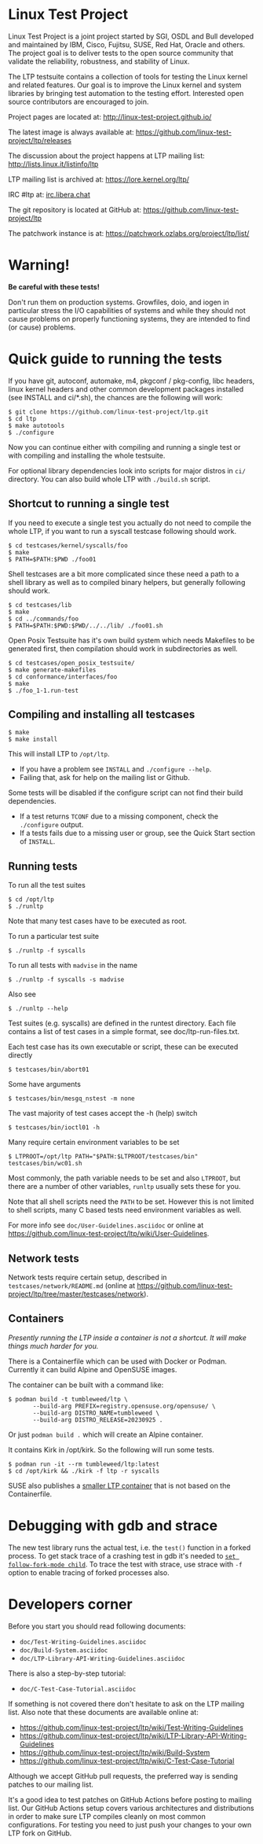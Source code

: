 Linux Test Project
==================

Linux Test Project is a joint project started by SGI, OSDL and Bull developed
and maintained by IBM, Cisco, Fujitsu, SUSE, Red Hat, Oracle and others. The
project goal is to deliver tests to the open source community that validate the
reliability, robustness, and stability of Linux.

The LTP testsuite contains a collection of tools for testing the Linux kernel
and related features. Our goal is to improve the Linux kernel and system
libraries by bringing test automation to the testing effort. Interested open
source contributors are encouraged to join.

Project pages are located at: http://linux-test-project.github.io/

The latest image is always available at:
https://github.com/linux-test-project/ltp/releases

The discussion about the project happens at LTP mailing list:
http://lists.linux.it/listinfo/ltp

LTP mailing list is archived at:
https://lore.kernel.org/ltp/

IRC #ltp at: [irc.libera.chat](https://libera.chat/)

The git repository is located at GitHub at:
https://github.com/linux-test-project/ltp

The patchwork instance is at:
https://patchwork.ozlabs.org/project/ltp/list/

Warning!
========

**Be careful with these tests!**

Don't run them on production systems. Growfiles, doio, and iogen in particular
stress the I/O capabilities of systems and while they should not cause problems
on properly functioning systems, they are intended to find (or cause) problems.

Quick guide to running the tests
================================

If you have git, autoconf, automake, m4, pkgconf / pkg-config, libc headers,
linux kernel headers and other common development packages installed (see
INSTALL and ci/*.sh), the chances are the following will work:

```
$ git clone https://github.com/linux-test-project/ltp.git
$ cd ltp
$ make autotools
$ ./configure
```

Now you can continue either with compiling and running a single test or with
compiling and installing the whole testsuite.

For optional library dependencies look into scripts for major distros in
`ci/` directory. You can also build whole LTP with `./build.sh` script.

Shortcut to running a single test
---------------------------------
If you need to execute a single test you actually do not need to compile
the whole LTP, if you want to run a syscall testcase following should work.

```
$ cd testcases/kernel/syscalls/foo
$ make
$ PATH=$PATH:$PWD ./foo01
```

Shell testcases are a bit more complicated since these need a path to a shell
library as well as to compiled binary helpers, but generally following should
work.

```
$ cd testcases/lib
$ make
$ cd ../commands/foo
$ PATH=$PATH:$PWD:$PWD/../../lib/ ./foo01.sh
```

Open Posix Testsuite has it's own build system which needs Makefiles to be
generated first, then compilation should work in subdirectories as well.

```
$ cd testcases/open_posix_testsuite/
$ make generate-makefiles
$ cd conformance/interfaces/foo
$ make
$ ./foo_1-1.run-test
```

Compiling and installing all testcases
--------------------------------------

```
$ make
$ make install
```

This will install LTP to `/opt/ltp`.
* If you have a problem see `INSTALL` and `./configure --help`.
* Failing that, ask for help on the mailing list or Github.

Some tests will be disabled if the configure script can not find their build
dependencies.

* If a test returns `TCONF` due to a missing component, check the `./configure`
  output.
* If a tests fails due to a missing user or group, see the Quick Start section
  of `INSTALL`.

Running tests
-------------

To run all the test suites

```
$ cd /opt/ltp
$ ./runltp
```

Note that many test cases have to be executed as root.

To run a particular test suite

```
$ ./runltp -f syscalls
```

To run all tests with `madvise` in the name

```
$ ./runltp -f syscalls -s madvise
```
Also see

```
$ ./runltp --help
```

Test suites (e.g. syscalls) are defined in the runtest directory. Each file
contains a list of test cases in a simple format, see doc/ltp-run-files.txt.

Each test case has its own executable or script, these can be executed
directly

```
$ testcases/bin/abort01
```

Some have arguments

```
$ testcases/bin/mesgq_nstest -m none
```

The vast majority of test cases accept the -h (help) switch

```
$ testcases/bin/ioctl01 -h
```

Many require certain environment variables to be set

```
$ LTPROOT=/opt/ltp PATH="$PATH:$LTPROOT/testcases/bin" testcases/bin/wc01.sh
```

Most commonly, the path variable needs to be set and also `LTPROOT`, but there
are a number of other variables, `runltp` usually sets these for you.

Note that all shell scripts need the `PATH` to be set. However this is not
limited to shell scripts, many C based tests need environment variables as
well.

For more info see `doc/User-Guidelines.asciidoc` or online at
https://github.com/linux-test-project/ltp/wiki/User-Guidelines.

Network tests
-------------
Network tests require certain setup, described in `testcases/network/README.md`
(online at https://github.com/linux-test-project/ltp/tree/master/testcases/network).

Containers
----------

*Presently running the LTP inside a container is not a shortcut. It
will make things much harder for you.*

There is a Containerfile which can be used with Docker or
Podman. Currently it can build Alpine and OpenSUSE images.

The container can be built with a command like:

```
$ podman build -t tumbleweed/ltp \
       --build-arg PREFIX=registry.opensuse.org/opensuse/ \
       --build-arg DISTRO_NAME=tumbleweed \
       --build-arg DISTRO_RELEASE=20230925 .
```

Or just `podman build .` which will create an Alpine container.

It contains Kirk in /opt/kirk. So the following will run some tests.

```
$ podman run -it --rm tumbleweed/ltp:latest
$ cd /opt/kirk && ./kirk -f ltp -r syscalls
```

SUSE also publishes a
[smaller LTP container](https://registry.opensuse.org/cgi-bin/cooverview?srch_term=project%3D%5Ebenchmark+container%3D.*)
that is not based on the Containerfile.

Debugging with gdb and strace
=============================

The new test library runs the actual test, i.e. the `test()` function in a
forked process. To get stack trace of a crashing test in gdb it's needed to
[`set follow-fork-mode child`](https://ftp.gnu.org/old-gnu/Manuals/gdb/html_node/gdb_25.html).
To trace the test with strace, use strace with `-f` option to enable tracing  of forked processes also.

Developers corner
=================

Before you start you should read following documents:

* `doc/Test-Writing-Guidelines.asciidoc`
* `doc/Build-System.asciidoc`
* `doc/LTP-Library-API-Writing-Guidelines.asciidoc`

There is also a step-by-step tutorial:

* `doc/C-Test-Case-Tutorial.asciidoc`

If something is not covered there don't hesitate to ask on the LTP mailing
list. Also note that these documents are available online at:

* https://github.com/linux-test-project/ltp/wiki/Test-Writing-Guidelines
* https://github.com/linux-test-project/ltp/wiki/LTP-Library-API-Writing-Guidelines
* https://github.com/linux-test-project/ltp/wiki/Build-System
* https://github.com/linux-test-project/ltp/wiki/C-Test-Case-Tutorial

Although we accept GitHub pull requests, the preferred way is sending patches to our mailing list.

It's a good idea to test patches on GitHub Actions before posting to mailing
list. Our GitHub Actions setup covers various architectures and distributions in
order to make sure LTP compiles cleanly on most common configurations.
For testing you need to just push your changes to your own LTP fork on GitHub.
